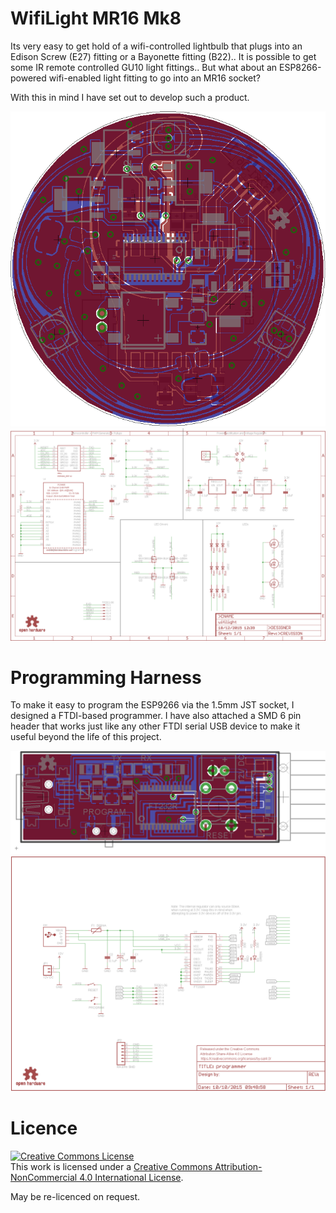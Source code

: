 # WifiLight MR16 Mk8

Its very easy to get hold of a wifi-controlled lightbulb that plugs into an Edison Screw (E27) fitting or a Bayonette fitting (B22).. It is possible to get some IR remote controlled GU10 light fittings.. But what about an ESP8266-powered wifi-enabled light fitting to go into an MR16 socket?

With this in mind I have set out to develop such a product.

![alt text](https://raw.githubusercontent.com/matthewbaggett/wifi-recessed-lightbulb/mk6/wifilight.brd.png)
![alt text](https://raw.githubusercontent.com/matthewbaggett/wifi-recessed-lightbulb/mk6/wifilight.sch.png)

# Programming Harness

To make it easy to program the ESP9266 via the 1.5mm JST socket, I designed a FTDI-based programmer. I have also attached a SMD 6 pin header that works just like any other FTDI serial USB device to make it useful beyond the life of this project.

![alt text](https://raw.githubusercontent.com/matthewbaggett/wifi-recessed-lightbulb/mk6/programmer.brd.png)
![alt text](https://raw.githubusercontent.com/matthewbaggett/wifi-recessed-lightbulb/mk6/programmer.sch.png)

# Licence

<a rel="license" href="http://creativecommons.org/licenses/by-nc/4.0/"><img alt="Creative Commons License" style="border-width:0" src="https://i.creativecommons.org/l/by-nc/4.0/88x31.png" /></a><br />This work is licensed under a <a rel="license" href="http://creativecommons.org/licenses/by-nc/4.0/">Creative Commons Attribution-NonCommercial 4.0 International License</a>.

May be re-licenced on request.
